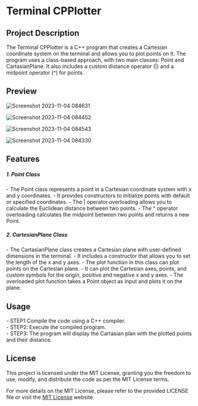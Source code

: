 <h1>Terminal CPPlotter</h1>

<h2>Project Description</h2>
<p>The Terminal CPPlotter is a C++ program that creates a Cartesian coordinate system on the terminal and allows you to plot points on it. The program uses a class-based approach, with two main classes: Point and CartasianPlane. It also includes a custom distance operator (|) and a midpoint operator (^) for points.</p>

<h2>Preview</h2>

![Screenshot 2023-11-04 084631](https://github.com/saiyam-sandhir/Terminal-CPPlotter/assets/86138251/4d0a5b07-47fa-4e83-a536-0f08e51d73d3)

![Screenshot 2023-11-04 084452](https://github.com/saiyam-sandhir/Terminal-CPPlotter/assets/86138251/7f67e56b-9e06-40b5-81f4-d2da295f4260)

![Screenshot 2023-11-04 084543](https://github.com/saiyam-sandhir/Terminal-CPPlotter/assets/86138251/2df39ec4-9c39-4e1a-bb0f-18341fcb254a)

![Screenshot 2023-11-04 084330](https://github.com/saiyam-sandhir/Terminal-CPPlotter/assets/86138251/6dbcb56a-a305-470e-9ced-83c3dba0daed)


<h2>Features</h2>
<h5>1. Point Class</h5>
- The Point class represents a point in a Cartesian coordinate system with x and y coordinates.
- It provides constructors to initialize points with default or specified coordinates.
- The | operator overloading allows you to calculate the Euclidean distance between two points.
- The ^ operator overloading calculates the midpoint between two points and returns a new Point.

<h5>2. CartesianPlane Class</h5>
- The CartasianPlane class creates a Cartesian plane with user-defined dimensions in the terminal.
- It includes a constructor that allows you to set the length of the x and y axes.
- The plot function in this class can plot points on the Cartesian plane.
- It can plot the Cartesian axes, points, and custom symbols for the origin, positive and negative x and y axes.
- The overloaded plot function takes a Point object as input and plots it on the plane.

<h2>Usage</h2>
- STEP1 Compile the code using a C++ compiler.</br>
- STEP2: Execute the compiled program.</br>
- STEP3: The program will display the Cartasian plan with the plotted points and their distance.
  
<h2>License</h2>
This project is licensed under the MIT License, granting you the freedom to use, modify, and distribute the code as per the MIT License terms.

For more details on the MIT License, please refer to the provided LICENSE file or visit the <a href="https://opensource.org/licenses/MIT">MIT License</a> website.
